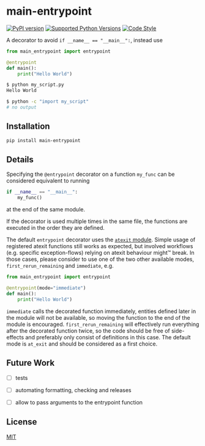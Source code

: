 # main-entrypoint

[![PyPI version](https://img.shields.io/pypi/v/main-entrypoint)](https://pypi.python.org/pypi/main-entrypoint)
[![Supported Python Versions](https://img.shields.io/pypi/pyversions/main-entrypoint.svg)](https://pypi.python.org/pypi/main-entrypoint)
[![Code Style](https://img.shields.io/badge/code%20style-black-000000.svg)](https://github.com/psf/black)

A decorator to avoid `if __name__ == "__main__":`, instead use

```python
from main_entrypoint import entrypoint

@entrypoint
def main():
    print("Hello World")
```

```bash
$ python my_script.py
Hello World

$ python -c "import my_script"
# no output
```


## Installation

```bash
pip install main-entrypoint
```


## Details

Specifying the `@entrypoint` decorator on a function `my_func` can be considered equivalent to running
```python
if __name__ == "__main__":
    my_func()
```
at the end of the same module.

If the decorator is used multiple times in the same file, the functions are executed in the order they are defined.

The default `entrypoint` decorator uses the [`atexit` module](https://docs.python.org/library/atexit.html). Simple usage of registered atexit functions still works as expected, but involved workflows (e.g. specific exception-flows) relying on atexit behaviour might:tm: break. In those cases, please consider to use one of the two other available modes, `first_rerun_remaining` and `immediate`, e.g.

```python
from main_entrypoint import entrypoint

@entrypoint(mode="immediate")
def main():
    print("Hello World")
```

`immediate` calls the decorated function immediately, entities defined later in the module will not be available, so moving the function to the end of the module is encouraged. `first_rerun_remaining` will effectively run everything after the decorated function twice, so the code should be free of side-effects and preferably only consist of definitions in this case. The default mode is `at_exit` and should be considered as a first choice.

## Future Work

- [ ] tests
- [ ] automating formatting, checking and releases
- [ ] allow to pass arguments to the entrypoint function


## License

[MIT](LICENSE)
